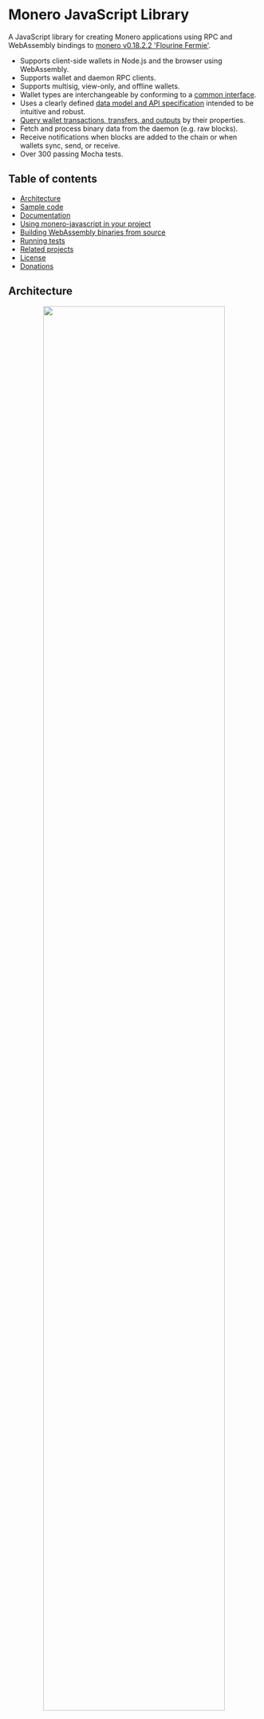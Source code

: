 # Monero JavaScript Library

A JavaScript library for creating Monero applications using RPC and WebAssembly bindings to [monero v0.18.2.2 'Flourine Fermie'](https://github.com/monero-project/monero/tree/v0.18.2.2).

* Supports client-side wallets in Node.js and the browser using WebAssembly.
* Supports wallet and daemon RPC clients.
* Supports multisig, view-only, and offline wallets.
* Wallet types are interchangeable by conforming to a [common interface](https://moneroecosystem.org/monero-javascript/MoneroWallet.html).
* Uses a clearly defined [data model and API specification](https://moneroecosystem.org/monero-java/monero-spec.pdf) intended to be intuitive and robust.
* [Query wallet transactions, transfers, and outputs](docs/developer_guide/query_data_model.md) by their properties.
* Fetch and process binary data from the daemon (e.g. raw blocks).
* Receive notifications when blocks are added to the chain or when wallets sync, send, or receive.
* Over 300 passing Mocha tests.

## Table of contents

* [Architecture](#architecture)
* [Sample code](#sample-code)
* [Documentation](#documentation)
* [Using monero-javascript in your project](#using-monero-javascript-in-your-project)
* [Building WebAssembly binaries from source](#building-webassembly-binaries-from-source)
* [Running tests](#running-tests)
* [Related projects](#related-projects)
* [License](#license)
* [Donations](#donations)

## Architecture

<p align="center">
	<img width="85%" height="auto" src="docs/img/architecture.png"/><br>
	<i>Build browser or Node.js applications using RPC or WebAssembly bindings to <a href="https://github.com/monero-project/monero">monero-project/monero</a>.  Wallet implementations are interchangeable by conforming to a common interface, <a href="https://moneroecosystem.org/monero-javascript/MoneroWallet.html">MoneroWallet.js</a>.</i>
</p>

## Sample code

```js
// import library
const monerojs = require("monero-javascript");

// connect to daemon
let daemon = await monerojs.connectToDaemonRpc("http://localhost:38081", "superuser", "abctesting123");
let height = await daemon.getHeight();            // 1523651
let txsInPool = await daemon.getTxPool();         // get transactions in the pool

// open wallet on monero-wallet-rpc
let walletRpc = await monerojs.connectToWalletRpc("http://localhost:38084", "rpc_user", "abc123");
await walletRpc.openWallet("sample_wallet_rpc", "supersecretpassword123");
let primaryAddress = await walletRpc.getPrimaryAddress(); // 555zgduFhmKd2o8rPUz...
let balance = await walletRpc.getBalance();               // 533648366742
let txs = await walletRpc.getTxs();                       // get transactions containing transfers to/from the wallet

// create wallet from seed phrase using WebAssembly bindings to monero-project
let walletFull = await monerojs.createWalletFull({
  path: "sample_wallet_full",
  password: "supersecretpassword123",
  networkType: "stagenet",
  serverUri: "http://localhost:38081",
  serverUsername: "superuser",
  serverPassword: "abctesting123",
  seed: "hefty value scenic...",
  restoreHeight: 573936,
});

// synchronize with progress notifications
await walletFull.sync(new class extends monerojs.MoneroWalletListener {
  onSyncProgress(height, startHeight, endHeight, percentDone, message) {
    // feed a progress bar?
  }
});

// synchronize in the background every 5 seconds
await walletFull.startSyncing(5000);

// receive notifications when funds are received, confirmed, and unlocked
let fundsReceived = false;
await walletFull.addListener(new class extends monerojs.MoneroWalletListener {
  onOutputReceived(output) {
    let amount = output.getAmount();
    let txHash = output.getTx().getHash();
    let isConfirmed = output.getTx().isConfirmed();
    let isLocked = output.getTx().isLocked();
    fundsReceived = true;
  }
});

// send funds from RPC wallet to WebAssembly wallet
let createdTx = await walletRpc.createTx({
  accountIndex: 0,
  address: await walletFull.getAddress(1, 0),
  amount: "250000000000", // send 0.25 XMR (denominated in atomic units)
  relay: false // create transaction and relay to the network if true
});
let fee = createdTx.getFee(); // "Are you sure you want to send... ?"
await walletRpc.relayTx(createdTx); // relay the transaction

// recipient receives unconfirmed funds within 5 seconds
await new Promise(function(resolve) { setTimeout(resolve, 5000); });
assert(fundsReceived);

// save and close WebAssembly wallet
await walletFull.close(true);
```

## Documentation

* [JSDocs](https://moneroecosystem.org/monero-javascript/MoneroWallet.html)
* [API and model overview with visual diagrams](https://moneroecosystem.org/monero-java/monero-spec.pdf)
* [Mocha tests](src/test)
* [Installing prerequisites](docs/developer_guide/installing_prerequisites.md)
* [Getting started part 1: creating a Node.js application](docs/developer_guide/getting_started_p1.md)
* [Getting started part 2: creating a web application](docs/developer_guide/getting_started_p2.md)
* [Creating wallets](docs/developer_guide/creating_wallets.md)
* [The data model: blocks, transactions, transfers, and outputs](docs/developer_guide/data_model.md)
* [Getting transactions, transfers, and outputs](docs/developer_guide/query_data_model.md)
* [Sending funds](docs/developer_guide/sending_funds.md)
* [Multisig wallets](docs/developer_guide/multisig_wallets.md)
* [View-only and offline wallets](docs/developer_guide/view_only_offline.md)
* [Connection manager](docs/developer_guide/connection_manager.md)
* [HTTPS and self-signed certificates](./docs/developer_guide/https_and_self_signed_certificates.md)

## Using monero-javascript in your project

1. `cd your_project` or `mkdir your_project && cd your_project && npm init`
2. `npm install monero-javascript@0.9.0`
3. Add `require("monero-javascript")` to your application code.

#### Running in Node.js

Node.js 18 LTS is recommended and requires using the `--no-experimental-fetch` flag. Alternatively, Node.js 16 LTS works.

#### Building a browser application
1. Bundle your application code for a browser. See [xmr-sample-app](https://github.com/woodser/xmr-sample-app) for an example project using webpack.
2. Copy assets from ./dist to your web app's build directory.

#### Using RPC servers:
1. Download and install [Monero CLI](https://web.getmonero.org/downloads/).
2. Start monerod, e.g.: `./monerod --stagenet` (or use a remote daemon).
3. Start monero-wallet-rpc, e.g.: `./monero-wallet-rpc --daemon-address http://localhost:38081 --stagenet --rpc-bind-port 38084 --rpc-login rpc_user:abc123 --wallet-dir ./`

## Building WebAssembly binaries from source

This project uses WebAssembly to package and execute Monero's source code for use in a browser or other WebAssembly-supported environment.

Compiled WebAssembly binaries are committed to ./dist for convenience, but these files can be built independently from source code:

1. Install and activate emscripten.
	1. Clone emscripten repository: `git clone https://github.com/emscripten-core/emsdk.git`
	2. `cd emsdk`
	3. `git pull && ./emsdk install 3.1.10 && ./emsdk activate 3.1.10 && source ./emsdk_env.sh`
	4. `export EMSCRIPTEN=path/to/emsdk/upstream/emscripten` (change for your system)
2. Clone monero-javascript repository: `git clone --recursive https://github.com/monero-ecosystem/monero-javascript.git`
3. `cd monero-javascript`
4. `./bin/update_submodules.sh`
5. Modify ./external/monero-cpp/external/monero-project/src/crypto/wallet/CMakeLists.txt from `set(MONERO_WALLET_CRYPTO_LIBRARY "auto" ...` to `set(MONERO_WALLET_CRYPTO_LIBRARY "cn" ...`.
6. [Download and install](https://unbound.docs.nlnetlabs.nl/en/latest/getting-started/installation.html) unbound 1.17.0 to your home directory (`~`).
7. `./bin/build_all.sh` (install [monero-project dependencies](https://github.com/monero-project/monero#dependencies) as needed for your system)

## Running tests

1. Clone the project repository: `git clone https://github.com/monero-ecosystem/monero-javascript.git`
2. `cd monero-javascript`
3. Start RPC servers:
	1. Download and install [Monero CLI](https://web.getmonero.org/downloads/).
	2. Start monerod, e.g.: `./monerod --testnet` (or use a remote daemon).
	3. Start monero-wallet-rpc, e.g.: `./monero-wallet-rpc --daemon-address http://localhost:38081 --testnet --rpc-bind-port 28084 --rpc-login rpc_user:abc123 --wallet-dir ./`
4. Configure the appropriate RPC endpoints, authentication, and other settings in [TestUtils.js](src/test/utils/TestUtils.js) (e.g. `WALLET_RPC_CONFIG` and `DAEMON_RPC_CONFIG`).

#### Running tests in Node.js

* Run all tests: `npm test`
* Run tests by their description, e.g.: `npm run test -- --grep "Can get transactions"`

#### Running tests in a browser

1. Start monero-wallet-rpc servers used by tests: `./bin/start_wallet_rpc_test_servers.sh`
2. In another terminal, build browser tests: `./bin/build_browser_tests.sh`
3. Access http://localhost:8080/tests.html in a browser to run all tests

## Related projects

* [monero-java](https://github.com/monero-ecosystem/monero-java)
* [monero-cpp](https://github.com/monero-ecosystem/monero-cpp)
* [xmr-sample-app](https://github.com/woodser/xmr-sample-app) - sample web application using monero-javascript
* [monerostresstester.com](https://github.com/woodser/monerostresstester.com) - repeatedly sends txs to self to stress test the network (under development)
* [monero-deposit-scanner](https://github.com/woodser/monero-deposit-scanner) - scan for incoming deposits to an address using a view key (under development)
* [monerowebwallet.com](https://github.com/woodser/monerowebwallet.com) - open-source, client-side web wallet (under development)

## License

This project is licensed under MIT.

## Donations

If this library brings you value, please consider donating.

<p align="center">
	<img src="donate.png" width="115" height="115"/><br>
	<code>46FR1GKVqFNQnDiFkH7AuzbUBrGQwz2VdaXTDD4jcjRE8YkkoTYTmZ2Vohsz9gLSqkj5EM6ai9Q7sBoX4FPPYJdGKQQXPVz</code>
</p>
